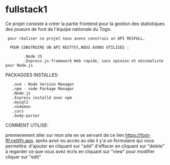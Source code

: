 # fullstack1
Ce projet consiste à créer la partie frontend pour la gestion des statistiques des joueurs de foot de l'équipe nationale du Togo.

     pour réaliser ce projet nous avons construis un API RESFULL.

      POUR CONSTRUIRE UN API RESTfUl,NOUS AVONS UTILISES :

            .Node JS
            .Express.js-framework Web rapide, sans opinion et minimaliste pour Node.js


PACKAGGES INSTALLES:
       
       .nvm - Node Version Manager
       .npm - node Package Manager
       .Node.js
       .Express installé avec npm 
       .mysql2
       .nodemon
       .cors
       .body-parser
       



 COMMENT UTILISE:
 
 premierement aller sur mon site en se servant de ce lien https://foot-ftf.netlify.app.
 après avoir eu accès au site il y'a un formulaire qui vous permettra:
 d'ajouter en cliquant sur "add"
 d'effacer en cliquant sur "delete"
 à regarder ce que vous avez écris en cliquant sur "view"
 pour modifier cliquer sur "edit"
 
